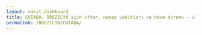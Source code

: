 ```yaml
---
layout: vakit_dashboard
title: CUIABA, BREZILYA için iftar, namaz vakitleri ve hava durumu - ilçe/eyalet seç
permalink: /BREZILYA/CUIABA/
---
```


<script type="text/javascript">
  var GLOBAL_COUNTRY = 'BREZILYA';
  var GLOBAL_CITY = 'CUIABA';
  var GLOBAL_STATE = '';
  var lat = 72;
  var lon = 21;
</script>
